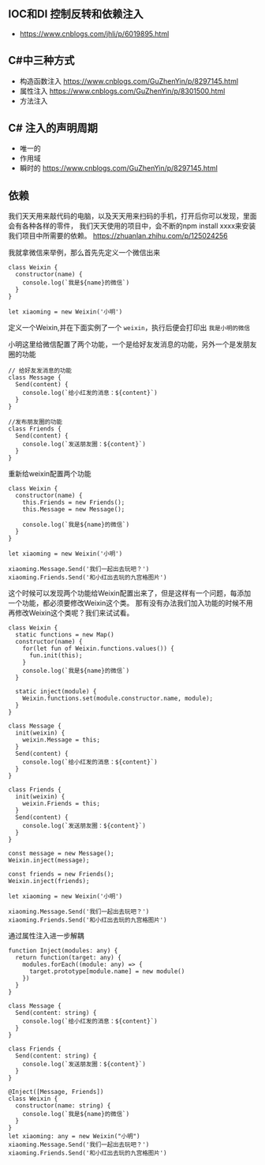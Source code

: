 ## IOC和DI 控制反转和依赖注入

-  https://www.cnblogs.com/jhli/p/6019895.html

## C#中三种方式
- 构造函数注入 https://www.cnblogs.com/GuZhenYin/p/8297145.html
- 属性注入 https://www.cnblogs.com/GuZhenYin/p/8301500.html
- 方法注入

## C# 注入的声明周期
- 唯一的
- 作用域
- 瞬时的
https://www.cnblogs.com/GuZhenYin/p/8297145.html
## 依赖
我们天天用来敲代码的电脑，以及天天用来扫码的手机，打开后你可以发现，里面会有各种各样的零件，
我们天天使用的项目中，会不断的npm install xxxx来安装我们项目中所需要的依赖。
https://zhuanlan.zhihu.com/p/125024256

我就拿微信来举例，那么首先先定义一个微信出来
```
class Weixin {
  constructor(name) {
    console.log(`我是${name}的微信`)
  }
}

let xiaoming = new Weixin('小明')
```
定义一个Weixin,并在下面实例了一个 `weixin`，执行后便会打印出 `我是小明的微信`

小明这里给微信配置了两个功能，一个是给好友发消息的功能，另外一个是发朋友圈的功能

```
// 给好友发消息的功能
class Message {
  Send(content) {
    console.log(`给小红发的消息：${content}`)
  }
}

//发布朋友圈的功能
class Friends {
  Send(content) {
    console.log(`发送朋友圈：${content}`)
  }
}
```
重新给weixin配置两个功能

```
class Weixin {
  constructor(name) {
    this.Friends = new Friends();
    this.Message = new Message();

    console.log(`我是${name}的微信`)
  }
}

let xiaoming = new Weixin('小明')

xiaoming.Message.Send('我们一起出去玩吧？')
xiaoming.Friends.Send('和小红出去玩的九宫格图片')
```


这个时候可以发现两个功能给Weixin配置出来了，但是这样有一个问题，每添加一个功能，都必须要修改Weixin这个类。
那有没有办法我们加入功能的时候不用再修改Weixin这个类呢？我们来试试看。


```
class Weixin {
  static functions = new Map()
  constructor(name) {
    for(let fun of Weixin.functions.values()) {
      fun.init(this);
    }
    console.log(`我是${name}的微信`)
  }

  static inject(module) {
    Weixin.functions.set(module.constructor.name, module);
  }
}

class Message {
  init(weixin) {
    weixin.Message = this;
  }
  Send(content) {
    console.log(`给小红发的消息：${content}`)
  }
}

class Friends {
  init(weixin) {
    weixin.Friends = this;
  }
  Send(content) {
    console.log(`发送朋友圈：${content}`)
  }
}

const message = new Message();
Weixin.inject(message);

const friends = new Friends();
Weixin.inject(friends);

let xiaoming = new Weixin('小明')

xiaoming.Message.Send('我们一起出去玩吧？')
xiaoming.Friends.Send('和小红出去玩的九宫格图片')

```

通过属性注入进一步解耦
```
function Inject(modules: any) {
  return function(target: any) {
    modules.forEach((module: any) => {
      target.prototype[module.name] = new module()
    })
  }
}

class Message {
  Send(content: string) {
    console.log(`给小红发的消息：${content}`)
  }
}

class Friends {
  Send(content: string) {
    console.log(`发送朋友圈：${content}`)
  }
}

@Inject([Message, Friends])
class Weixin {
  constructor(name: string) {
    console.log(`我是${name}的微信`)
  }
}
let xiaoming: any = new Weixin("小明")
xiaoming.Message.Send('我们一起出去玩吧？')
xiaoming.Friends.Send('和小红出去玩的九宫格图片')

```